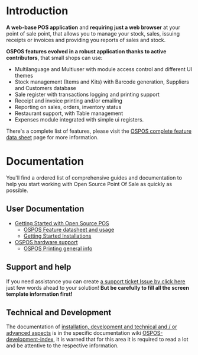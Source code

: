 # Introduction

**A web-base POS application** and **requiring just a web browser** at your point of sale point, that allows you to manage your stock, sales, issuing receipts or invoices and providing you reports of sales and stock.

**OSPOS features evolved in a robust application thanks to active contributors**, that small shops can use:

- Multilanguage and Multiuser with module access control and different UI themes
- Stock management (Items and Kits) with Barcode generation, Suppliers and Customers database
- Sale register with transactions logging and printing support
- Receipt and invoice printing and/or emailing
- Reporting on sales, orders, inventory status
- Restaurant support, with Table management
- Expenses module integrated with simple ui registers.

There's a complete list of features, please visit the [OSPOS complete feature data sheet](OSPOS-complete-feature-datasheet) page for more information.

# Documentation

You'll find a ordered list of comprehensive guides and documentation to help you start working with Open Source Point Of Sale as quickly as possible.

## User Documentation

* [Getting Started with Open Source POS](DOCS-USER:-getting-started-with-ospos)
  * [OSPOS Feature datasheet and usage](OSPOS-complete-feature-datasheet)
  * [Getting Started Installations](DOCS-USER:-getting-started-installations)
* [OSPOS hardware support](OSPOS-hardware-supported-datasheet)
  * [OSPOS Printing general info](DOCS-USER:-OSPOS-Printing)

## Support and help

If you need assistance you can create [a support ticket Issue by click here](https://github.com/opensourcepos/opensourcepos/issues/new) just few words ahead to your solution! **But be carefully to fill all the screen template information first!**

## Technical and Development

The documentation of [installation, development and technical and / or advanced aspects](OSPOS-development-index) is in the specific documentation wiki [OSPOS-development-index](OSPOS-development-index), it is warned that for this area it is required to read a lot and be attentive to the respective information.